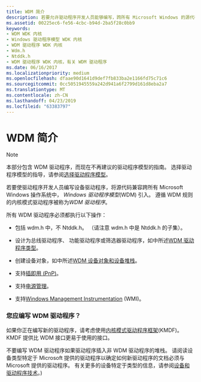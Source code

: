 ```yaml
---
title: WDM 简介
description: 若要允许驱动程序开发人员能够编写，跨所有 Microsoft Windows 的源代码兼容操作系统的设备驱动程序，引入了 Windows 驱动程序模型 (WDM)。 遵循 WDM 规则的内核模式驱动程序称为 WDM 驱动程序。
ms.assetid: 00225ec6-fe56-4cbc-b94d-2ba5f28c0bb9
keywords:
- WDM WDK 内核
- Windows 驱动程序模型 WDK 内核
- WDM 驱动程序 WDK 内核
- Wdm.h
- Ntddk.h
- WDM 驱动程序 WDK 内核，有关 WDM 驱动程序
ms.date: 06/16/2017
ms.localizationpriority: medium
ms.openlocfilehash: dfaae90d1641d9def7fb833ba2e1166fd75c71c6
ms.sourcegitcommit: 0cc5051945559a242d941a6f2799d161d8eba2a7
ms.translationtype: MT
ms.contentlocale: zh-CN
ms.lasthandoff: 04/23/2019
ms.locfileid: "63383797"
---
```

# <a name="introduction-to-wdm"></a>WDM 简介

> [!NOTE]
> 本部分包含 WDM 驱动程序，而现在不再建议的驱动程序模型的指南。 选择驱动程序模型的指导，请参阅[选择驱动程序模型](https://docs.microsoft.com/windows-hardware/drivers/gettingstarted/choosing-a-driver-model)。

若要使驱动程序开发人员编写设备驱动程序，将源代码兼容跨所有 Microsoft Windows 操作系统中， *Windows 驱动程序模型*(WDM) 引入。 遵循 WDM 规则的内核模式驱动程序被称为*WDM 驱动程序*。

所有 WDM 驱动程序必须都执行以下操作：

-   包括 wdm.h 中，不 Ntddk.h。 （请注意 wdm.h 中是 Ntddk.h 的子集）。

-   设计为总线驱动程序、 功能驱动程序或筛选器驱动程序，如中所述[WDM 驱动程序类型](types-of-wdm-drivers.md)。

-   创建设备对象，如中所述[WDM 设备对象和设备堆栈](wdm-device-objects-and-device-stacks.md)。

-   支持[插即用 (PnP)](implementing-plug-and-play.md)。

-   支持[电源管理](implementing-power-management.md)。

-   支持[Windows Management Instrumentation](implementing-wmi.md) (WMI)。

### <a name="should-you-write-a-wdm-driver"></a>您应编写 WDM 驱动程序？

如果你正在编写新的驱动程序，请考虑使用[内核模式驱动程序框架](https://msdn.microsoft.com/library/windows/hardware/dn265580)(KMDF)。 KMDF 提供比 WDM 接口更易于使用的接口。

不要编写 WDM 驱动程序如果驱动程序插入非 WDM 驱动程序的堆栈。 请阅读设备类型特定于 Microsoft 提供的驱动程序以确定如何新驱动程序的文档必须与 Microsoft 提供的驱动程序。 有关更多的设备特定于类型的信息，请参阅[设备和驱动程序技术](https://msdn.microsoft.com/library/windows/hardware/ff557557)。)



